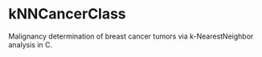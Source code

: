 # kNNCancerClass
Malignancy determination of breast cancer tumors via k-NearestNeighbor analysis in C.
